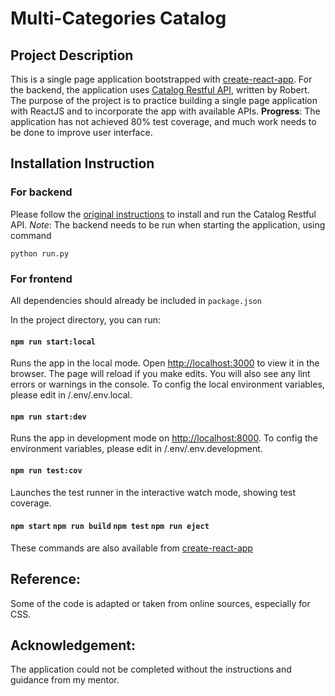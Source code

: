 # Multi-Categories Catalog

## Project Description
This is a single page application bootstrapped with [create-react-app](https://github.com/facebook/create-react-app). For the backend, the application uses [Catalog Restful API](https://github.com/uendno/catalog_restful_api), written by Robert. 
The purpose of the project is to practice building a single page application with ReactJS and to incorporate the app with available APIs. 
**Progress**: The application has not achieved 80% test coverage, and much work needs to be done to improve user interface. 

## Installation Instruction
### For backend
Please follow the [original instructions](https://github.com/uendno/catalog_restful_api/blob/master/README.md) to install and run the Catalog Restful API. 
*Note*: The backend needs to be run when starting the application, using command
```
python run.py
```

### For frontend
All dependencies should already be included in `package.json`

In the project directory, you can run:

#### `npm run start:local`
Runs the app in the local mode. Open [http://localhost:3000](http://localhost:3000) to view it in the browser.
The page will reload if you make edits. You will also see any lint errors or warnings in the console.
To config the local environment variables, please edit in /.env/.env.local.

#### `npm run start:dev`
Runs the app in development mode on [http://localhost:8000](http://localhost:8000). 
To config the environment variables, please edit in /.env/.env.development.

#### `npm run test:cov`
Launches the test runner in the interactive watch mode, showing test coverage. 

#### `npm start` `npm run build` `npm test` `npm run eject`
These commands are also available from [create-react-app](https://github.com/facebook/create-react-app)

## Reference:
Some of the code is adapted or taken from online sources, especially for CSS.

## Acknowledgement:
The application could not be completed without the instructions and guidance from my mentor.




